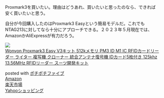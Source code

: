 Proxmark3を買いたい。理由はどうあれ、買いたいと思ったのなら、できれば安く買いたいと思う。

自分が今回購入したのはProxmark3 Easyという簡易モデルだ。これでもNTAG213に対してなら十分にアプローチできる。２０２３年５月現在では、AmazonかAliExpressが有力だろう。

<div class="cstmreba">
<div class="kaerebalink-box">
<div class="kaerebalink-image"><a href="https://www.amazon.co.jp/dp/B0B9BDLXP8?tag=jun3010me-22&linkCode=ogi&th=1&psc=1" target="_blank" ><img src="https://m.media-amazon.com/images/I/319AL2Ka8-L._SL160_.jpg" style="border: none;" /></a></div>
<div class="kaerebalink-info">
<div class="kaerebalink-name"><a href="https://www.amazon.co.jp/dp/B0B9BDLXP8?tag=jun3010me-22&linkCode=ogi&th=1&psc=1" target="_blank" >Wonvon Proxmark3 Easy V3キット 512kメモリ PM3 ID M1 IC RFIDカードリーダー ライター 複写機 クローナー 統合アンテナ復号機 IDカード5枚付き 125khz 13.56MHz RFIDリーダー スーツ開発キット</a></p>
<div class="kaerebalink-powered-date">posted with <a href="https://jun3010.me/pochipochi5.php" rel="nofollow" target="_blank">ポチポチファイブ</a></div>
</div>
<div class="kaerebalink-link1">
<div class="shoplinkamazon"><a href="https://www.amazon.co.jp/gp/search?keywords=Proxmark3 Easy&tag=jun3010me-22" target="_blank" >Amazon</a></div>
<div class="shoplinkrakuten"><a href="https://hb.afl.rakuten.co.jp/hgc/10ef1d94.c90f9829.10ef1d95.53606a39/?pc=https%3A%2F%2Fsearch.rakuten.co.jp%2Fsearch%2Fmall%2FProxmark3 Easy%2F-%2Ff.1-p.1-s.1-sf.0-st.A-v.2%3Fx%3D0%26scid%3Daf_ich_link_urltxt%26m%3Dhttp%3A%2F%2Fm.rakuten.co.jp%2F" target="_blank" >楽天市場</a></div>
<div class="shoplinkyahoo"><a href="https://ck.jp.ap.valuecommerce.com/servlet/referral?sid=3040825&pid=884909937&vc_url=http%3A%2F%2Fsearch.shopping.yahoo.co.jp%2Fsearch%3Fp%3DProxmark3 Easy "vcptn=kaereba" target="_blank" >Yahooショッピング<img src="//ad.jp.ap.valuecommerce.com/servlet/gifbanner?sid=3040825&pid=884909937" height="1" width="1" border="0"></a></div>
</div>
</div>
<div class="booklink-footer"></div>
</div>
</div>

